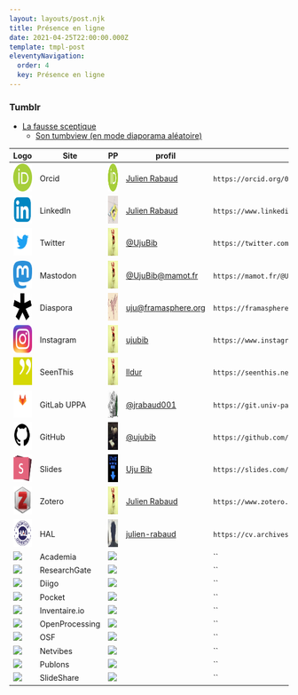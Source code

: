 ```yaml
---
layout: layouts/post.njk
title: Présence en ligne
date: 2021-04-25T22:00:00.000Z
template: tmpl-post
eleventyNavigation:
  order: 4
  key: Présence en ligne
---
```

### Tumblr
- [La fausse sceptique](https://sceptique.tumblr.com)
  - [Son tumbview (en mode diaporama aléatoire)](http://tumbview.com/sceptique/slideshow/random/)

|Logo|Site|PP|profil|uri|
|---|---|---|---|---|
|<img src="../img/Orcid.png" height=50 />|Orcid|<img src="../img/Orcid.png" height=50 />|[Julien Rabaud](https://orcid.org/0000-0002-6604-9777)|`https://orcid.org/0000-0002-6604-9777`|
|<img src="../img/linkedin.png" height=50 />|LinkedIn|<img src="../img/PP-LinkedIn.jfif" height=50 /> |[Julien Rabaud](https://www.linkedin.com/in/julien-rabaud-6b037110/)|`https://www.linkedin.com/in/julien-rabaud-6b037110/`|
|<img src="../img/twitter.png" height=50 />|Twitter|<img src="../img/PP-Twitter-FB-Insta-MAstodon.jpg" height=50 /> |[@UjuBib](https://twitter.com/UjuBib)|`https://twitter.com/UjuBib`|
|<img src="../img/Mastodon.png" height=50 />|Mastodon|<img src="../img/PP-Twitter-FB-Insta-MAstodon.jpg" height=50 /> |[@UjuBib@mamot.fr](https://mamot.fr/@UjuBib)|`https://mamot.fr/@UjuBib`|
|<img src="../img/diaspora-logo.png" height=50 />|Diaspora|<img src="../img/PP-Diaspora.jpg" height=50 /> |[uju@framasphere.org](https://framasphere.org/people/454a54302aaa013283742a0000053625)|`https://framasphere.org/people/454a54302aaa013283742a0000053625`|
|<img src="../img/instagram.png" height=50 />|Instagram|<img src="../img/PP-Twitter-FB-Insta-MAstodon.jpg" height=50 /> |[ujubib](https://www.instagram.com/ujubib/)|`https://www.instagram.com/ujubib/`|
|<img src="../img/seenthis.png" height=50 />|SeenThis|<img src="../img/PP-Twitter-FB-Insta-MAstodon.jpg" height=50 />|[lldur](https://seenthis.net/people/lldur)|`https://seenthis.net/people/lldur`|
|<img src="../img/gitlab-logo.png" height=50 />|GitLab UPPA|<img src="../img/PP-GitLabUPPA.png" height=50 />|[@jrabaud001](https://git.univ-pau.fr/jrabaud001)|`https://git.univ-pau.fr/jrabaud001`|
|<img src="../img/GitHub-Logo.png" height=50 />|GitHub|<img src="../img/PP-Github.jfif" height=50 />|[@ujubib](https://github.com/ujubib)|`https://github.com/ujubib`|
|<img src="../img/slides.png" height=50 />|Slides|<img src="../img/PP-slides.jpg" height=50 />|[Uju Bib](https://slides.com/ujubib)|`https://slides.com/ujubib`|
|<img src="../img/zotero.png" height=50 />|Zotero|<img src="../img/PP-Twitter-FB-Insta-MAstodon.jpg" height=50 />|[Julien Rabaud](https://www.zotero.org/ujubib)|`https://www.zotero.org/ujubib`|
|<img src="../img/logo-hal.png" height=50 />|HAL|<img src="../img/PP-HAL.jpg" height=50 />|[julien-rabaud](https://cv.archives-ouvertes.fr/julien-rabaud)|`https://cv.archives-ouvertes.fr/julien-rabaud`|
|<img src="../img/" height=50 />|Academia|<img src="../img/" height=50 />||``|
|<img src="../img/" height=50 />|ResearchGate|<img src="../img/" height=50 />||``|
|<img src="../img/" height=50 />|Diigo|<img src="../img/" height=50 />||``|
|<img src="../img/" height=50 />|Pocket|<img src="../img/" height=50 />||``|
|<img src="../img/" height=50 />|Inventaire.io|<img src="../img/" height=50 />||``|
|<img src="../img/" height=50 />|OpenProcessing|<img src="../img/" height=50 />||``|
|<img src="../img/" height=50 />|OSF|<img src="../img/" height=50 />||``|
|<img src="../img/" height=50 />|Netvibes|<img src="../img/" height=50 />||``|
|<img src="../img/" height=50 />|Publons|<img src="../img/" height=50 />||``|
|<img src="../img/" height=50 />|SlideShare|<img src="../img/" height=50 />||``|